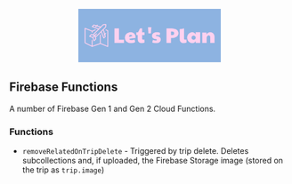 <p align="center">
  <a href="https://lets-plan.ninja">
    <img src="https://raw.githubusercontent.com/dylmye/lets-plan/main/logo.png" alt="Let's Plan logo" height="96">
  </a>
</p>

## Firebase Functions

A number of Firebase Gen 1 and Gen 2 Cloud Functions.

### Functions

* `removeRelatedOnTripDelete` - Triggered by trip delete. Deletes subcollections and, if uploaded, the Firebase Storage image (stored on the trip as `trip.image`)
